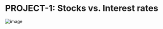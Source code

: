 # PROJECT-1: Stocks vs. Interest rates
![image](https://user-images.githubusercontent.com/105663954/180101454-ee25dc99-4e22-4688-a9c6-686b758285c4.png)

